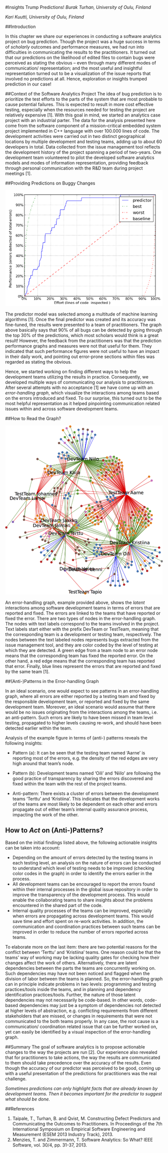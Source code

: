 #Insights Trump Predictions!
*Burak Turhan, University of Oulu, Finland*

*Kari Kuutti, University of Oulu, Finland*

##Introduction

In this chapter we share our experiences in conducting a software analytics project on bug prediction. Though the project was a huge success in terms of _scholarly_ outcomes and performance measures, we had run into difficulties in communicating the results to the practitioners. It turned out that our predictions on the likelihood of edited files to contain bugs were perceived as stating the obvious – even through many different modes of communication/ representation; and the most useful and insightful representation turned out to be a visualization of the issue reports that involved no predictions at all. Hence, exploration or insights trumped prediction in our case!


##Context of the Software Analytics Project
The idea of bug prediction is to prioritize the test efforts to the parts of the system that are most probable to cause potential failures. This is expected to result in more cost effective testing, especially when the resources needed for testing the project are relatively expensive [1]. With this goal in mind, we started an analytics case project with an industrial parter. The data for the analysis presented here come from the software component of a mission-critical embedded system project implemented in C++ language with over 100.000 lines of code. The development activities were carried out in two distinct geographical locations by multiple development and testing teams, adding up to about 60 developers in total. Data collected from the issue management tool reflects the development history of the project spanning a period of two-years. One development team volunteered to pilot the developed software analytics models and modes of information representation, providing feedback through personal communication with the R&D team during project meetings [1].

##Providing Predictions on Buggy Changes

![alt text](./performance.png "This graph basically says that 90% of all bugs can be detected by going through the top 30% of the predictions.")

The predictor model was selected among a multitude of machine learning algorithms [1]. Once the final predictor was created and its accuracy was fine-tuned, the results were presented to a team of practitioners. The graph above basically says that 90% of all bugs can be detected by going through the top 30% of the predictions, which most scholars would think is a great result! However, the feedback from the practitioners was that the prediction performance graphs and measures were not that useful for them. They indicated that such performance figures were not useful to have an impact in their daily work, and pointing out error-prone sections within files was regarded as stating the obvious.

Hence, we started working on finding different ways to help the development teams utilizing the results in practice. Consequently, we developed multiple ways of communicating our analysis to practitioners. After several attempts with no acceptance [1] we have come up with an _error-handling graph_, which visualize the interactions among teams based on the errors introduced and fixed. To our surprise, this turned out to be the most helpful representation as it helped pinpointing communication related issues within and across software development teams.

##How to Read the Graph?

![alt text](./graph.png "Error-handling Graph: Visualization of latent communication across teams over reported issues.")

An error-handling graph, example provided above, shows the _latent_ interactions among software development teams in terms of errors that are reported and fixed. The errors are linked to the teams that have reported or fixed the error. There are two types of nodes in the error-handling graph. The nodes with text labels correspond to the teams involved in the project. Text labels start either with the prefix DevTeam or TestTeam, meaning that the corresponding team is a development or testing team, respectively. The nodes between the text labeled nodes represents bugs extracted from the issue management tool, and they are color coded by the level of testing at which they are detected. A green edge from a team node to an error node means that the corresponding team has fixed the reported error. On the other hand, a red edge means that the corresponding team has reported that error. Finally, blue lines represent the errors that are reported and fixed by the same team [1].

##(Anti-)Patterns in the Error-handling Graph

In an ideal scenario, one would expect to see patterns in an error-handling graph, where all errors are either reported by a testing team and fixed by the responsible development team, or reported and fixed by the same development team. Moreover, an ideal scenario would assume that there would be no issues originating from the interactions among the teams, i.e. an anti-pattern. Such errors are likely to have been missed in team level testing, propagated to higher levels causing re-work, and should have been detected earlier within the team.

Analysis of the example figure in terms of (anti-) patterns reveals the following insights:

- Pattern (a): It can be seen that the testing team named ‘Aarne’ is reporting most of the errors, e.g. the density of the red edges are very high around that team’s node.

- Pattern (b): Development teams named ‘Oili’ and ‘Niilo’ are following the good practice of transparency by sharing the errors discovered and fixed within the team with the rest of the project teams.

- Anti-pattern: There exists a cluster of errors between the development teams ‘Terttu’ and ‘Kristiina’. This indicates that the development works of the teams are most likely to be dependent on each other and errors propagate out of either team’s internal quality assurance process, impacting the work of the other.

## How to _Act_ on (Anti-)Patterns?

Based on the initial findings listed above, the following actionable insights can be taken into account:

- Depending on the amount of errors detected by the testing teams in each testing level, an analysis on the nature of errors can be conducted to understand which level of testing needs to be improved (checking color codes in the graph) in order to identify the errors earlier in the process.
- All development teams can be encouraged to report the errors found within their internal processes in the global issue repository in order to improve the transparency of the development process. This would enable the collaborating teams to share insights about the problems encountered in the shared part of the code.
- Internal quality processes of the teams can be improved, especially when errors are propagating across development teams. This would save time and effort spent on re-work activities. In addition, the communication and coordination practices between such teams can be improved in order to reduce the number of errors reported across teams.

To elaborate more on the last item: there are two potential reasons for the conflict between ‘Terttu’ and ‘Kristiina’ teams. One reason could be that the teams’ way of working may be lacking quality gates for checking how their changes affect the work of others. Alternatively, there are latent dependencies between the parts the teams are concurrently working on. Such dependencies may have not been noticed and flagged when the division of labor between the teams is planned. So, the error-handling graph can in principle indicate problems in two levels: programming and testing practices/tools inside the teams, and in planning and dependency identification practices/tools. Further, the nature of those latent dependencies may not necessarily be code-based. In other words, code-based dependencies may just be a symptom of dependencies not detected at higher levels of abstraction, e.g. conflicting requirements from different stakeholders that are missed, or changes in requirements that were not communicated to the both teams properly. In any case, the root cause is a communication/ coordination related issue that can be further worked on, yet can easily be identified by a visual inspection of the error-handling graph.

##Summary
 The goal of software analytics is to propose actionable changes to the way the projects are run [2]. Our experience also revealed that for practitioners to take actions, the way the results are communicated to them should take precedence over the accuracy of the results. Even though the accuracy of our predictor was perceived to be good, coming up with a useful presentation of the predictions for practitioners was the real challenge.

 _Sometimes predictions can only highlight facts that are already known by development teams. Then it becomes important for the predictor to suggest what should be done._


##References
1.	Taipale, T., Turhan, B. and Qvist, M. Constructing Defect Predictors and Communicating the Outcomes to Practitioners. In Proceedings of the 7th International Symposium on Empirical Software Engineering and Measurement (ESEM 2013 Industry Track), 2013.
2.	Menzies, T. and Zimmermann, T. Software Analytics: So What? IEEE Software, vol. 30/4, pp. 31-37, 2013.
